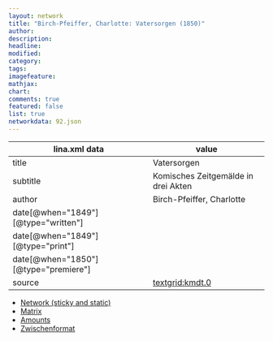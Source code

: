 ```yaml
---
layout: network
title: "Birch-Pfeiffer, Charlotte: Vatersorgen (1850)"
author:
description:
headline:
modified:
category:
tags:
imagefeature: 
mathjax: 
chart: 
comments: true
featured: false
list: true
networkdata: 92.json
---
```

lina.xml data  | value
------------- | -------------
title|Vatersorgen
subtitle|Komisches Zeitgemälde in drei Akten
author|Birch-Pfeiffer, Charlotte
date[@when="1849"][@type="written"]|
date[@when="1849"][@type="print"]|
date[@when="1850"][@type="premiere"]|
source|[textgrid:kmdt.0](https://textgridlab.org/1.0/tgcrud-public/rest/textgrid:kmdt.0/data)



* [Network (sticky and static)](/network92)
* [Matrix](/matrix92)
* [Amounts](/amounts92)
* [Zwischenformat](/lina92 )
